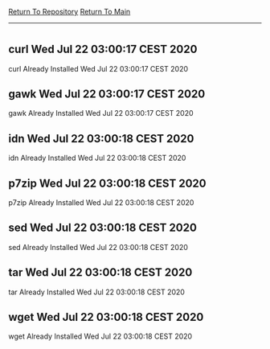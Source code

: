 [Return To Repository](https://github.com/bast69/piholeparser/)
[Return To Main](https://github.com/bast69/piholeparser/blob/master/RecentRunLogs/Mainlog.md)
____________________________________
# 
## curl Wed Jul 22 03:00:17 CEST 2020
curl Already Installed Wed Jul 22 03:00:17 CEST 2020
## gawk Wed Jul 22 03:00:17 CEST 2020
gawk Already Installed Wed Jul 22 03:00:17 CEST 2020
## idn Wed Jul 22 03:00:18 CEST 2020
idn Already Installed Wed Jul 22 03:00:18 CEST 2020
## p7zip Wed Jul 22 03:00:18 CEST 2020
p7zip Already Installed Wed Jul 22 03:00:18 CEST 2020
## sed Wed Jul 22 03:00:18 CEST 2020
sed Already Installed Wed Jul 22 03:00:18 CEST 2020
## tar Wed Jul 22 03:00:18 CEST 2020
tar Already Installed Wed Jul 22 03:00:18 CEST 2020
## wget Wed Jul 22 03:00:18 CEST 2020
wget Already Installed Wed Jul 22 03:00:18 CEST 2020

